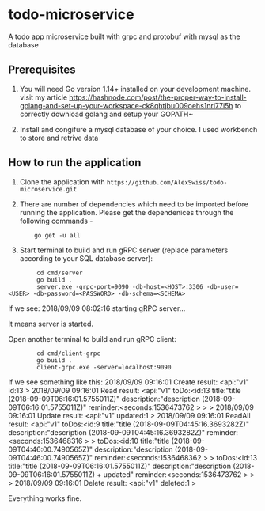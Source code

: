 # todo-microservice
A todo app microservice built with grpc and protobuf with mysql as the database 

## Prerequisites
1. You will need Go version 1.14+ installed on your development machine.
visit my article 
https://hashnode.com/post/the-proper-way-to-install-golang-and-set-up-your-workspace-ck8qhtjbu009oehs1nri77i5h to correctly download golang and setup your GOPATH~

2. Install and congifure a mysql database of your choice. I used workbench to store and retrive data

## How to run the application

1. Clone the application with `https://github.com/AlexSwiss/todo-microservice.git`

2. There are number of dependencies which need to be imported before running the application. Please get the dependenices through the following commands -

    ```shell
        go get -u all
    ```

3. Start terminal to build and run gRPC server (replace parameters according to your SQL database server):
```shell
        cd cmd/server
        go build .
        server.exe -grpc-port=9090 -db-host=<HOST>:3306 -db-user=<USER> -db-password=<PASSWORD> -db-schema=<SCHEMA>
```

If we see:
2018/09/09 08:02:16 starting gRPC server...

It means server is started.

Open another terminal to build and run gRPC client:
```shell
        cd cmd/client-grpc
        go build .
        client-grpc.exe -server=localhost:9090
```

If we see something like this:
2018/09/09 09:16:01 Create result: <api:"v1" id:13 >
2018/09/09 09:16:01 Read result: <api:"v1" toDo:<id:13 title:"title (2018-09-09T06:16:01.5755011Z)" description:"description (2018-09-09T06:16:01.5755011Z)" reminder:<seconds:1536473762 > > >
2018/09/09 09:16:01 Update result: <api:"v1" updated:1 >
2018/09/09 09:16:01 ReadAll result: <api:"v1" toDos:<id:9 title:"title (2018-09-09T04:45:16.3693282Z)" description:"description (2018-09-09T04:45:16.3693282Z)" reminder:<seconds:1536468316 > > toDos:<id:10 title:"title (2018-09-09T04:46:00.7490565Z)" description:"description (2018-09-09T04:46:00.7490565Z)" reminder:<seconds:1536468362 > > toDos:<id:13 title:"title (2018-09-09T06:16:01.5755011Z)" description:"description (2018-09-09T06:16:01.5755011Z) + updated" reminder:<seconds:1536473762 > > >
2018/09/09 09:16:01 Delete result: <api:"v1" deleted:1 >

Everything works fine.

